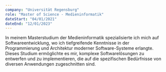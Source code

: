 ```yaml
---
company: "Universität Regensburg"
role: "Master of Science - Medieninformatik"
dateStart: "04/01/2021"
dateEnd: "12/01/2023"
---
```


In meinem Masterstudium der Medieninformatik spezialisierte ich mich auf Softwareentwicklung, wo ich tiefgreifende Kenntnisse in der Programmierung und Architektur moderner Software-Systeme erlangte. Dieses Studium ermöglichte es mir, komplexe Softwarelösungen zu entwerfen und zu implementieren, die auf die spezifischen Bedürfnisse von diversen Anwendungen zugeschnitten sind.
